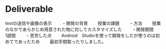 # Deliverable
textの送信や画像の表示　　
・開発の背景　　
授業の課題　　
・方法　　
授業のなかであらかじめ用意された物に対してカスタマイズした　　
・開発期間　　
1週間　　
・苦労した点　　
Android　Studioを使って開発をしたが使うのは初めてであったため　　
最初手間取ったりしました。　　
